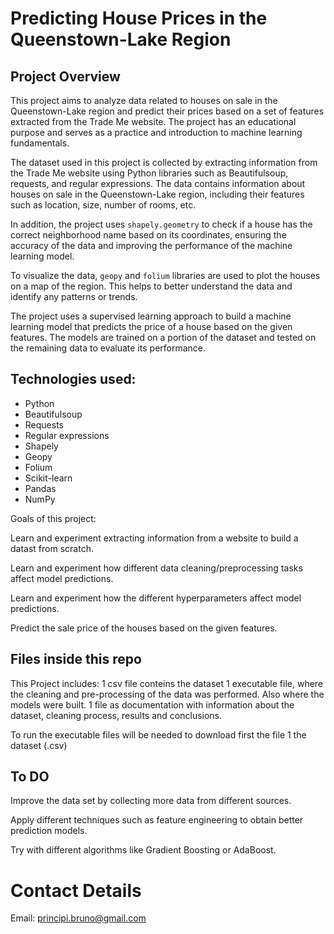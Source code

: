 # Predicting House Prices in the Queenstown-Lake Region

## Project Overview
This project aims to analyze data related to houses on sale in the Queenstown-Lake region and predict their prices based on a set of features extracted from the Trade Me website. The project has an educational purpose and serves as a practice and introduction to machine learning fundamentals. 

The dataset used in this project is collected by extracting information from the Trade Me website using Python libraries such as Beautifulsoup, requests, and regular expressions. The data contains information about houses on sale in the Queenstown-Lake region, including their features such as location, size, number of rooms, etc.

In addition, the project uses `shapely.geometry` to check if a house has the correct neighborhood name based on its coordinates, ensuring the accuracy of the data and improving the performance of the machine learning model.

To visualize the data, `geopy` and `folium` libraries are used to plot the houses on a map of the region. This helps to better understand the data and identify any patterns or trends.

The project uses a supervised learning approach to build a machine learning model that predicts the price of a house based on the given features. The models are trained on a portion of the dataset and tested on the remaining data to evaluate its performance.

## Technologies used:
- Python
- Beautifulsoup
- Requests
- Regular expressions
- Shapely
- Geopy
- Folium
- Scikit-learn
- Pandas
- NumPy


Goals of this project:

Learn and experiment extracting information from a website to build a datast from scratch.

Learn and experiment how different data cleaning/preprocessing tasks affect model predictions.

Learn and experiment how the different hyperparameters affect model predictions.

Predict the sale price of the houses based on the given features.

## Files inside this repo
This Project includes:
  1 csv file conteins the dataset
  1 executable file, where the cleaning and pre-processing of the data was performed. Also where the models     were built.
  1 file as documentation with information about the dataset, cleaning process, results and conclusions.

To run the executable files will be needed to download first  the file 1 the dataset (.csv)


## To DO

Improve the data set by collecting more data from different sources.

Apply different techniques such as feature engineering to obtain better prediction models.

Try with different algorithms like Gradient Boosting or AdaBoost.

# Contact Details
Email: principi.bruno@gmail.com
